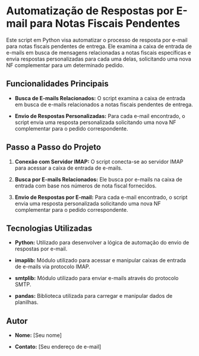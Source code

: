 # Automatização de Respostas por E-mail para Notas Fiscais Pendentes

Este script em Python visa automatizar o processo de resposta por e-mail para notas fiscais pendentes de entrega. Ele examina a caixa de entrada de e-mails em busca de mensagens relacionadas a notas fiscais específicas e envia respostas personalizadas para cada uma delas, solicitando uma nova NF complementar para um determinado pedido.

## Funcionalidades Principais

- **Busca de E-mails Relacionados:** O script examina a caixa de entrada em busca de e-mails relacionados a notas fiscais pendentes de entrega.

- **Envio de Respostas Personalizadas:** Para cada e-mail encontrado, o script envia uma resposta personalizada solicitando uma nova NF complementar para o pedido correspondente.

## Passo a Passo do Projeto

1. **Conexão com Servidor IMAP:** O script conecta-se ao servidor IMAP para acessar a caixa de entrada de e-mails.

2. **Busca por E-mails Relacionados:** Ele busca por e-mails na caixa de entrada com base nos números de nota fiscal fornecidos.

3. **Envio de Respostas por E-mail:** Para cada e-mail encontrado, o script envia uma resposta personalizada solicitando uma nova NF complementar para o pedido correspondente.

## Tecnologias Utilizadas

- **Python:** Utilizado para desenvolver a lógica de automação do envio de respostas por e-mail.

- **imaplib:** Módulo utilizado para acessar e manipular caixas de entrada de e-mails via protocolo IMAP.

- **smtplib:** Módulo utilizado para enviar e-mails através do protocolo SMTP.

- **pandas:** Biblioteca utilizada para carregar e manipular dados de planilhas.

## Autor

- **Nome:** [Seu nome]

- **Contato:** [Seu endereço de e-mail]

